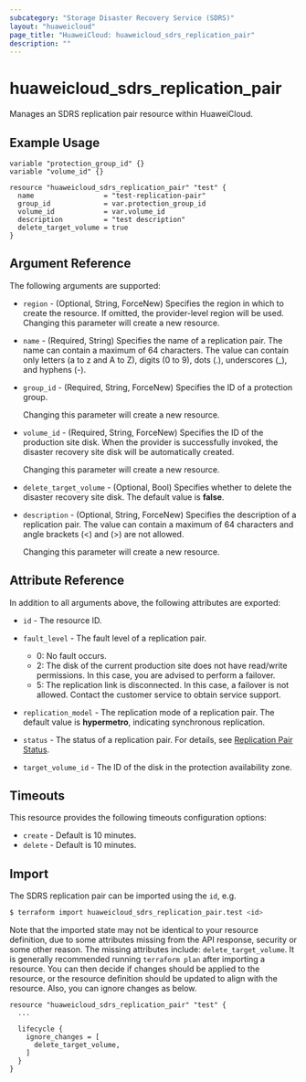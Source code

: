 ```yaml
---
subcategory: "Storage Disaster Recovery Service (SDRS)"
layout: "huaweicloud"
page_title: "HuaweiCloud: huaweicloud_sdrs_replication_pair"
description: ""
---
```


# huaweicloud_sdrs_replication_pair

Manages an SDRS replication pair resource within HuaweiCloud.

## Example Usage

```hcl
variable "protection_group_id" {}
variable "volume_id" {}

resource "huaweicloud_sdrs_replication_pair" "test" {
  name                 = "test-replication-pair"
  group_id             = var.protection_group_id
  volume_id            = var.volume_id
  description          = "test description"
  delete_target_volume = true
}
```

## Argument Reference

The following arguments are supported:

* `region` - (Optional, String, ForceNew) Specifies the region in which to create the resource.
  If omitted, the provider-level region will be used. Changing this parameter will create a new resource.

* `name` - (Required, String) Specifies the name of a replication pair. The name can contain a maximum of 64 characters.
  The value can contain only letters (a to z and A to Z), digits (0 to 9), dots (.), underscores (_), and hyphens (-).

* `group_id` - (Required, String, ForceNew) Specifies the ID of a protection group.

  Changing this parameter will create a new resource.

* `volume_id` - (Required, String, ForceNew) Specifies the ID of the production site disk.
  When the provider is successfully invoked, the disaster recovery site disk will be automatically created.

  Changing this parameter will create a new resource.

* `delete_target_volume` - (Optional, Bool) Specifies whether to delete the disaster recovery site disk.
  The default value is **false**.

* `description` - (Optional, String, ForceNew) Specifies the description of a replication pair. The value can contain
  a maximum of 64 characters and angle brackets (<) and (>) are not allowed.

  Changing this parameter will create a new resource.

## Attribute Reference

In addition to all arguments above, the following attributes are exported:

* `id` - The resource ID.

* `fault_level` - The fault level of a replication pair.
  + 0: No fault occurs.
  + 2: The disk of the current production site does not have read/write permissions. In this case, you are advised to
  perform a failover.
  + 5: The replication link is disconnected. In this case, a failover is not allowed. Contact the customer service to
  obtain service support.

* `replication_model` - The replication mode of a replication pair. The default value is **hypermetro**,
  indicating synchronous replication.

* `status` - The status of a replication pair. For details,
  see [Replication Pair Status](https://support.huaweicloud.com/intl/en-us/api-sdrs/en-us_topic_0126152932.html).

* `target_volume_id` - The ID of the disk in the protection availability zone.

## Timeouts

This resource provides the following timeouts configuration options:

* `create` - Default is 10 minutes.
* `delete` - Default is 10 minutes.

## Import

The SDRS replication pair can be imported using the `id`, e.g.

```bash
$ terraform import huaweicloud_sdrs_replication_pair.test <id>
```

Note that the imported state may not be identical to your resource definition, due to some attributes missing from the
API response, security or some other reason. The missing attributes include: `delete_target_volume`.
It is generally recommended running `terraform plan` after importing a resource.
You can then decide if changes should be applied to the resource, or the resource definition should be updated to align
with the resource. Also, you can ignore changes as below.

```hcl
resource "huaweicloud_sdrs_replication_pair" "test" {
  ...
  
  lifecycle {
    ignore_changes = [
      delete_target_volume,
    ]
  }
}
```
